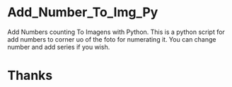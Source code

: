 # Add_Number_To_Img_Py
 Add Numbers counting To Imagens with Python.
 This is a python script for add numbers to corner uo of the foto for numerating it.
 You can change number and add series if you wish.
 # Thanks

